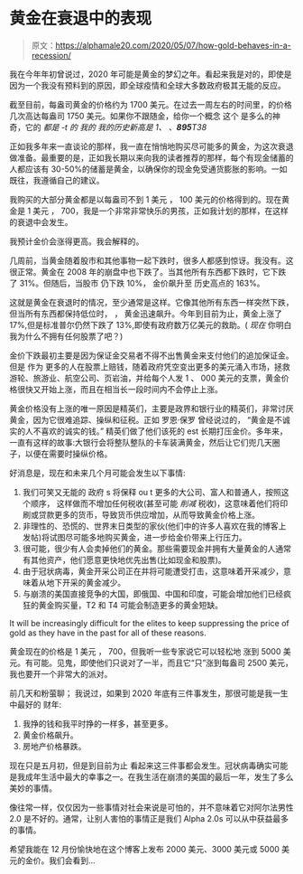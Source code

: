 # 黄金在衰退中的表现

> 原文：<https://alphamale20.com/2020/05/07/how-gold-behaves-in-a-recession/>

我在今年年初曾说过，2020 年可能是黄金的梦幻之年。看起来我是对的，即使是因为一个我没有预料到的原因，即全球疫情和全球大多数政府极其无能的反应。

截至目前，每盎司黄金的价格约为 1700 美元。在过去一周左右的时间里，的价格几次高达每盎司 1750 美元。如果你不跟随金，给你一个概念 这个 是多么的神奇，它的 *都是* *-t 的* *我的* *我的历史新高是 1、* *、**895**T38*

正如我多年来一直谈论的那样，我一直在悄悄地购买尽可能多的黄金，为这次衰退做准备。最重要的是，正如我长期以来向我的读者推荐的那样，每个有现金储蓄的人都应该有 30-50%的储蓄是黄金，以确保你的现金免受通货膨胀的影响。一如既往，我遵循自己的建议。

我购买的大部分黄金都是以每盎司不到 1 美元 ， 100 美元的价格得到的。现在黄金是 1 美元 ， 700，我是一个非常非常快乐的男孩，正如我计划的那样，在这样的衰退中会发生。

我预计金价会涨得更高。我会解释的。

几周前，当黄金随着股市和其他事物一起下跌时，很多人都感到惊讶。我没有。这很正常。黄金在 2008 年的崩盘中也下跌了。当其他所有东西都下跌时，它下跌了 31%。但随后，当股市 仍下跌 10%， 金价飙升至 历史高点的 163%。

这就是黄金在衰退时的情况，至少通常是这样。它像其他所有东西一样突然下跌，但当所有东西都保持低位时， ， 黄金迅速飙升。今年到目前为止，黄金上涨了 17%,但是标准普尔仍然下跌了 13%,即使有政府数万亿美元的救助。( *现在* 你明白我为什么不拥有任何股票了吧？)

金价下跌最初主要是因为保证金交易者不得不出售黄金来支付他们的追加保证金。但是 作为 更多的人在股票上赔钱，随着政府凭空变出更多的美元涌入市场，拯救游轮、旅游业、航空公司、页岩油，并给每个人发 1 、 000 美元的支票，黄金价格很快又开始上涨，而且在相当长一段时间内不会停止上涨。

黄金价格没有上涨的唯一原因是精英们，主要是政界和银行业的精英们，非常讨厌黄金，因为它很难追踪、操纵和征税。正如 罗恩·保罗 曾经说过的， “黄金是不诚实的人不喜欢的诚实的钱。” 精英们做了他们该死的 est 长期打压金价。多年来，一直有这样的故事:大银行会将整队整队的卡车装满黄金，然后让它们兜几天圈子，以便在需要时操纵价格。

好消息是，现在和未来几个月可能会发生以下事情:

1.  我们可笑又无能的 政府 s 将保释 ou t 更多的大公司、富人和普通人，按照这个顺序， 这样做而不增加任何税收(甚至可能 *削减* 税收)，这意味着他们将印刷或贷款更多的货币，导致货币供应增加，从而导致黄金价格上涨。
2.  非理性的、恐慌的、世界末日类型的家伙(他们中的许多人喜欢在我的博客上发帖)将试图尽可能多地购买黄金，进一步给金价带来上行压力。
3.  很可能，很少有人会卖掉他们的黄金。那些需要现金并拥有大量黄金的人通常有其他资产，他们愿意更快地优先出售(比如现金和股票)。
4.  由于冠状病毒，黄金开采公司正在并将可能遭受打击，这意味着开采减少，意味着从地下开采的黄金减少。
5.  与崩溃的美国直接竞争的大国，即俄国、中国和印度，可能会增加他们已经疯狂的黄金购买量，T2 和 T4 可能会制造更多的黄金短缺。

It will be increasingly difficult for the elites to keep suppressing the price of gold as they have in the past for all of these reasons.

黄金现在的价格是 1 美元 ， 700，但我听一些专家说它可以轻松地 涨到 5000 美元。有可能。见鬼，即使他们只说对了一半，而且它“只”涨到每盎司 2500 美元，我也要开一个非常大的派对。

前几天和粉萤聊； 我说过，如果到 2020 年底有三件事发生，那很可能是我一生中最好的 财年:

1.  我挣的钱和我平时挣的一样多，甚至更多。
2.  黄金价格飙升。
3.  房地产价格暴跌。

现在只是五月初，但是到目前为止 看起来这三件事都会发生。冠状病毒确实可能是我成年生活中最大的幸事之一。在我生活在崩溃的美国的最后一年，发生了多么美妙的事情。

像往常一样，仅仅因为一些事情对社会来说是可怕的，并不意味着它对阿尔法男性 2.0 是不好的。通常，让别人害怕的事情正是我们 Alpha 2.0s 可以从中获益最多的事情。

希望我能在 12 月份愉快地在这个博客上发布 2000 美元、3000 美元或 5000 美元的金价。我们会看到…